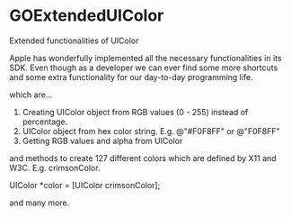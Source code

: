 GOExtendedUIColor
=================

Extended functionalities of UIColor

Apple has wonderfully implemented all the necessary functionalities in its SDK. Even though as a developer we can ever find some more shortcuts and some extra functionality for our day-to-day programming life.


which are...

1. Creating UIColor object from RGB values (0 - 255) instead of percentage. 
2. UIColor object from hex color string. E.g.  @"#F0F8FF" or @"F0F8FF"
3. Getting RGB values and alpha from UIColor

and methods to create 127 different colors which are defined by X11 and W3C. E.g. crimsonColor.

UIColor *color = [UIColor crimsonColor];

and many more.
